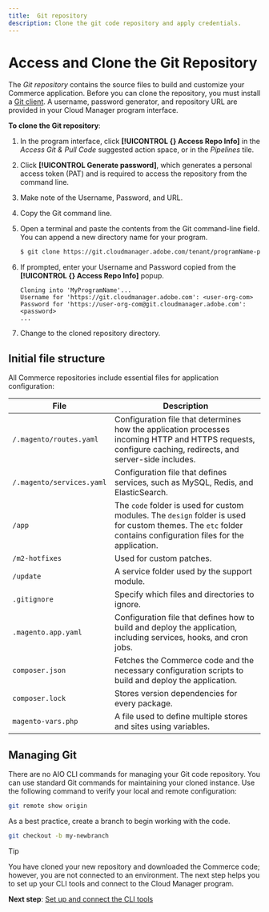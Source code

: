```yaml
---
title:  Git repository
description: Clone the git code repository and apply credentials.
---
```

# Access and Clone the Git Repository

The _Git repository_ contains the source files to build and customize your Commerce application. Before you can clone the repository, you must install a [Git client][git]. A username, password generator, and repository URL are provided in your Cloud Manager program interface.

**To clone the Git repository**:

1. In the program interface, click **[!UICONTROL {} Access Repo Info]** in the _Access Git & Pull Code_ suggested action space, or in the _Pipelines_ tile.

1. Click **[!UICONTROL Generate password]**, which generates a personal access token (PAT) and is required to access the repository from the command line.

1. Make note of the Username, Password, and URL.

1. Copy the Git command line.

1. Open a terminal and paste the contents from the Git command-line field. You can append a new directory name for your program.

   ```bash
   $ git clone https://git.cloudmanager.adobe.com/tenant/programName-programID-ukID/ MyProgramName
   ```

1. If prompted, enter your Username and Password copied from the **[!UICONTROL {} Access Repo Info]** popup.

   ```terminal
   Cloning into 'MyProgramName'...
   Username for 'https://git.cloudmanager.adobe.com': <user-org-com>
   Password for 'https://user-org-com@git.cloudmanager.adobe.com': <password>
   ...
   ```

1. Change to the cloned repository directory.

## Initial file structure

All Commerce repositories include essential files for application configuration:

| File                      | Description |
| ------------------------- | ----------- |
| `/.magento/routes.yaml`   | Configuration file that determines how the application processes incoming HTTP and HTTPS requests, configure caching, redirects, and server-side includes. |
| `/.magento/services.yaml` | Configuration file that defines services, such as MySQL, Redis, and ElasticSearch. |
| `/app`                    | The `code` folder is used for custom modules. The `design` folder is used for custom themes. The `etc` folder contains configuration files for the application. |
| `/m2-hotfixes`            | Used for custom patches. |
| `/update`                 | A service folder used by the support module. |
| `.gitignore`              | Specify which files and directories to ignore. |
| `.magento.app.yaml`       | Configuration file that defines how to build and deploy the application, including services, hooks, and cron jobs. |
| `composer.json`           | Fetches the Commerce code and the necessary configuration scripts to build and deploy the application. |
| `composer.lock`           | Stores version dependencies for every package. |
| `magento-vars.php`        | A file used to define multiple stores and sites using variables. |

## Managing Git

There are no AIO CLI commands for managing your Git code repository. You can use standard Git commands for maintaining your cloned instance. Use the following command to verify your local and remote configuration:

```bash
git remote show origin
```

As a best practice, create a branch to begin working with the code.

```bash
git checkout -b my-newbranch
```

>[!TIP]
>
>You have cloned your new repository and downloaded the Commerce code; however, you are not connected to an environment. The next step helps you to set up your CLI tools and connect to the Cloud Manager program.
>
>**Next step**: [Set up and connect the CLI tools](connect-cli.md)

<!-- link definition -->
[git]: https://git-scm.com/downloads

